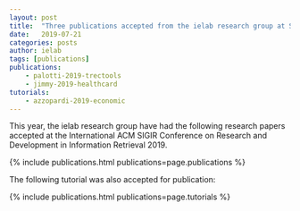 ```yaml
---
layout: post
title:  "Three publications accepted from the ielab research group at SIGIR'19"
date:   2019-07-21
categories: posts
author: ielab
tags: [publications]
publications:
    - palotti-2019-trectools
    - jimmy-2019-healthcard
tutorials:
    - azzopardi-2019-economic
---
```


This year, the ielab research group have had the following research papers accepted at the International ACM SIGIR Conference on Research and Development in Information Retrieval 2019.

{% include publications.html publications=page.publications %}

The following tutorial was also accepted for publication:

{% include publications.html publications=page.tutorials %}